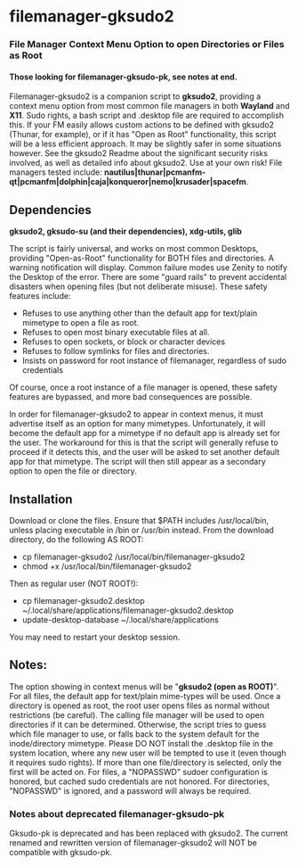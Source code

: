 # filemanager-gksudo2
### File Manager Context Menu Option to open Directories or Files as Root
#### Those looking for filemanager-gksudo-pk, see notes at end.

Filemanager-gksudo2 is a companion script to **gksudo2**, providing a context menu option from most common file managers in both **Wayland** and **X11**.  Sudo rights, a bash script and .desktop file are required to accomplish this. If your FM easily allows custom actions to be defined with gksudo2 (Thunar, for example), or if it has "Open as Root" 	functionality, this script will be a less efficient approach. It may be slightly safer in some situations however. See the gksudo2 Readme about the significant security risks involved, as well as detailed info about gksudo2. Use at your own risk! File managers tested include: **nautilus|thunar|pcmanfm-qt|pcmanfm|dolphin|caja|konqueror|nemo|krusader|spacefm**. 

## Dependencies
**gksudo2, gksudo-su (and their dependencies), xdg-utils, glib**

The script is fairly universal, and works on most common Desktops, providing "Open-as-Root" functionality for BOTH files and directories. A warning notification will display. Common failure modes use Zenity to notify the Desktop of the error. There are some "guard rails" to prevent accidental disasters when opening files (but not deliberate misuse).  These safety features include:

- Refuses to use anything other than the default app for text/plain mimetype to open a file as root.
- Refuses to open most binary executable files at all.
- Refuses to open sockets, or block or character devices
- Refuses to follow symlinks for files and directories.
- Insists on password for root instance of filemanager, regardless of sudo credentials

Of course, once a root instance of a file manager is opened, these safety features are bypassed, and more bad consequences are possible.

In order for filemanager-gksudo2 to appear in context menus, it must advertise itself as an option for many mimetypes.  Unfortunately, it will become the default app for a mimetype if no default app is already set for the user.  The workaround for this is that the script will generally refuse to proceed if it detects this, and the user will be asked to set another default app for that mimetype. The script will then still appear as a secondary option to open the file or directory.

## Installation

Download or clone the files. Ensure that $PATH includes /usr/local/bin, unless placing executable in /bin or /usr/bin instead. From the download directory, do the following AS ROOT:

- cp filemanager-gksudo2 /usr/local/bin/filemanager-gksudo2
- chmod +x /usr/local/bin/filemanager-gksudo2

Then as regular user (NOT ROOT!):

- cp filemanager-gksudo2.desktop  ~/.local/share/applications/filemanager-gksudo2.desktop
- update-desktop-database ~/.local/share/applications

You may need to restart your desktop session.

## Notes:

The option showing in context menus will be "**gksudo2 (open as ROOT)**".  For all files, the default app for text/plain mime-types will be used. Once a directory is opened as root, the root user opens files as normal without restrictions (be careful).  The calling file manager will be used to open directories if it can be determined.  Otherwise, the script tries to guess which file manager to use, or falls back to the system default for the inode/directory mimetype. Please DO NOT install the .desktop file in the system location, where any new user will be tempted to use it (even though it requires sudo rights).  If more than one file/directory is selected, only the first will be acted on. For files, a "NOPASSWD" sudoer configuration is honored, but cached sudo credentials are not honored. For directories, "NOPASSWD" is ignored, and a password will always be required.
### Notes about deprecated filemanager-gksudo-pk
Gksudo-pk is deprecated and has been replaced with gksudo2. The current renamed and rewritten version of filemanager-gksudo2 will NOT be compatible with gksudo-pk.
 
